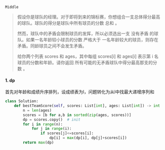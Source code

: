`Middle`

> 假设你是球队的经理。对于即将到来的锦标赛，你想组合一支总体得分最高的球队。球队的得分是球队中所有球员的分数 总和 。
>
> 然而，球队中的矛盾会限制球员的发挥，所以必须选出一支 没有矛盾 的球队。如果一名年龄较小球员的分数 严格大于 一名年龄较大的球员，则存在矛盾。同龄球员之间不会发生矛盾。
>
> 给你两个列表 scores 和 ages，其中每组 scores[i] 和 ages[i] 表示第 i 名球员的分数和年龄。请你返回 所有可能的无矛盾球队中得分最高那支的分数 。
>

#### 1.  dp

首先对年龄和成绩升序排列，设成绩表为l，问题转化为从l中找最大递增序列和

```python
class Solution:
    def bestTeamScore(self, scores: List[int], ages: List[int]) -> int:
        n = len(ages)
        scores = [b for a,b in sorted(zip(ages, scores))]  
        dp = scores.copy()  # init
        for i in range(n):
            for j in range(i):
                if scores[j]<=scores[i]:
                    dp[i] = max(dp[i], dp[j]+scores[i])
        return max(dp)
```

